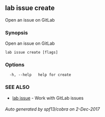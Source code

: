 ## lab issue create

Open an issue on GitLab

### Synopsis

Open an issue on GitLab

    lab issue create [flags]
    

### Options

      -h, --help   help for create
    

### SEE ALSO

* [lab issue](lab_issue.md) - Work with GitLab issues

###### Auto generated by spf13/cobra on 2-Dec-2017